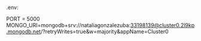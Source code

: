 .env:

PORT = 5000
MONGO_URI=mongodb+srv://nataliagonzalezuba:33198139@cluster0.2l9kp.mongodb.net/?retryWrites=true&w=majority&appName=Cluster0
